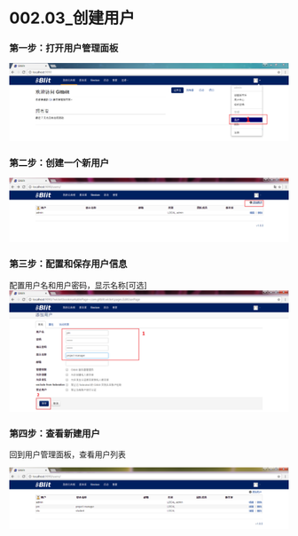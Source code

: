 # 002.03_创建用户
### 第一步：打开用户管理面板

![](img/gitblit007.png)

### 第二步：创建一个新用户

![](img/gitblit008.png)

### 第三步：配置和保存用户信息
配置用户名和用户密码，显示名称[可选]
![](img/gitblit009.png)


### 第四步：查看新建用户
回到用户管理面板，查看用户列表

![](img/gitblit010.png)